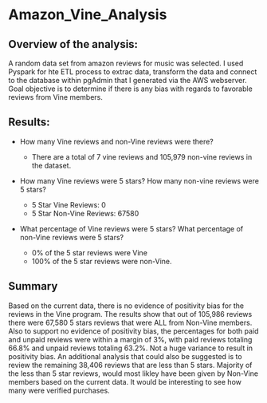# Amazon_Vine_Analysis

## Overview of the analysis:
A random data set from amazon reviews for music was selected.   I used Pyspark for hte ETL process to extrac data, transform the data and connect to the database within pgAdmin that I generated via the AWS webserver.    Goal objective is to determine if there is any bias with regards to favorable reviews from Vine members.

## Results:
- How many Vine reviews and non-Vine reviews were there?
    - There are a total of 7 vine reviews and 105,979 non-vine reviews in the dataset.

- How many Vine reviews were 5 stars?  How many non-vine reviews were 5 stars?
    - 5 Star Vine Reviews: 0
    - 5 Star Non-Vine Reviews: 67580

- What percentage of Vine reviews were 5 stars?  What percentage of non-Vine reviews were 5 stars?
    - 0% of the 5 star reviews were Vine
    - 100% of the 5 star reviews were non-Vine.


## Summary
Based on the current data, there is no evidence of positivity bias for the reviews in the Vine program.    The results show that out of 105,986 reviews there were 67,580 5 stars reviews that were ALL from Non-Vine members.   Also to support no evidence of positivity bias, the percentages for both paid and unpaid reviews were within a margin of 3%, with paid reviews totaling 66.8% and unpaid reviews totaling 63.2%.    Not a huge variance to result in positivity bias.   An additional analysis that could also be suggested is to review the remaining 38,406 reviews that are less than 5 stars.    Majority of the less than 5 star reviews, would most likley have been given by Non-Vine members based on the current data.   It would be interesting to see how many were verified purchases.